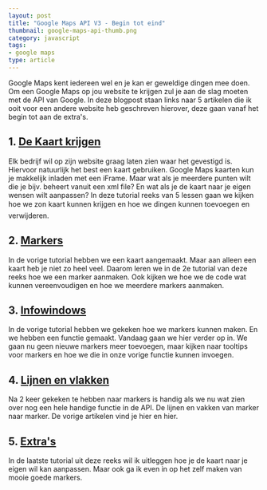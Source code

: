 ```yaml
---
layout: post
title: "Google Maps API V3 - Begin tot eind"
thumbnail: google-maps-api-thumb.png
category: javascript
tags:
- google maps
type: article
---
```

Google Maps kent iedereen wel en je kan er geweldige dingen mee doen. Om een
Google Maps op jou website te krijgen zul je aan de slag moeten met de API van
Google. In deze blogpost staan links naar 5 artikelen die ik ooit voor een
andere website heb geschreven hierover, deze gaan vanaf het begin tot aan de
extra's.

<!--more-->

## 1. [De Kaart krijgen](http://www.html-site.nl/google-maps-api-v3-de-kaart-krijgen)

Elk bedrijf wil op zijn website graag laten zien waar het gevestigd is.
Hiervoor natuurlijk het best een kaart gebruiken. Google Maps kaarten kun je
makkelijk inladen met een iFrame. Maar wat als je meerdere punten wilt die je
bijv. beheert vanuit een xml file? En wat als je de kaart naar je eigen wensen
wilt aanpassen? In deze tutorial reeks van 5 lessen gaan we kijken hoe we zon
kaart kunnen krijgen en hoe we dingen kunnen toevoegen en verwijderen.

## 2. [Markers](http://www.html-site.nl/google-maps-api-v3-markers)

In de vorige tutorial hebben we een kaart aangemaakt. Maar aan alleen een
kaart heb je niet zo heel veel. Daarom leren we in de 2e tutorial van deze
reeks hoe we een marker aanmaken. Ook kijken we hoe we de code wat kunnen
vereenvoudigen en hoe we meerdere markers aanmaken.

## 3. [Infowindows](http://www.html-site.nl/google-maps-api-v3-infowindows-2)

In de vorige tutorial hebben we gekeken hoe we markers kunnen maken. En we
hebben een functie gemaakt. Vandaag gaan we hier verder op in. We gaan nu geen
nieuwe markers meer toevoegen, maar kijken naar tooltips voor markers en hoe
we die in onze vorige functie kunnen invoegen.

## 4. [Lijnen en vlakken](http://www.html-site.nl/google-maps-api-v3-lijnen-en-vakken)

Na 2 keer gekeken te hebben naar markers is handig als we nu wat zien over nog
een hele handige functie in de API. De lijnen en vakken van marker naar
marker. De vorige artikelen vind je hier en hier.

## 5. [Extra's](http://www.html-site.nl/google-maps-api-v3-extra-aanpassingen)

In de laatste tutorial uit deze reeks wil ik uitleggen hoe je de kaart naar je
eigen wil kan aanpassen. Maar ook ga ik even in op het zelf maken van mooie
goede markers.
